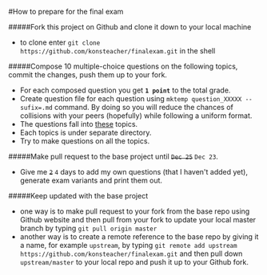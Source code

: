 #How to prepare for the final exam

#####Fork this project on Github and clone it down to your local machine
* to clone enter ``git clone https://github.com/konsteacher/finalexam.git`` in the shell

#####Compose 10 multiple-choice questions on the following topics, commit the changes, push them up to your fork.
* For each composed question you get **``1 point``** to the total grade.
* Create question file for each question using ``mktemp question_XXXXX --sufix=.md`` command. By doing so you will reduce the chances of collisions with your peers (hopefully) while following a uniform format.
* The questions fall into [these](./topics.md) topics.
* Each topics is under separate directory.
* Try to make questions on all the topics.

#####Make pull request to the base project until ~~``Dec 25``~~ ``Dec 23``.
* Give me ~~``2``~~ ``4`` days to add my own questions (that I haven't added yet), generate exam variants and print them out.

#####Keep updated with the base project
* one way is to make pull request to your fork from the base repo using Github website and then pull from your fork to update your local master branch  by typing ``git pull origin master``
* another way is to create a remote reference to the base repo by giving it a name, for example ``upstream``, by typing ``git remote add upstream https://github.com/konsteacher/finalexam.git`` and then pull down ``upstream/master`` to your local repo and push it up to your Github fork.
